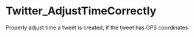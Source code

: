 # Twitter_AdjustTimeCorrectly
Properly adjust time a tweet is created, if the tweet has GPS coordinates
